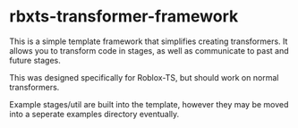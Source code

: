 # rbxts-transformer-framework
This is a simple template framework that simplifies creating transformers.
It allows you to transform code in stages, as well as communicate to past and future stages.

This was designed specifically for Roblox-TS, but should work on normal transformers.

Example stages/util are built into the template, however they may be moved into a seperate examples directory eventually.
